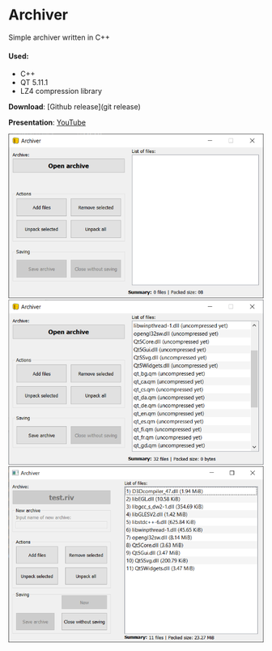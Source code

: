 # Archiver
Simple archiver written in C++

#### Used:
 - C++
 - QT 5.11.1
 - LZ4 compression library

**Download**: [Github release](git release)

**Presentation**: [YouTube](ytlink)

![img1](./media/img1.png)
![img2](./media/img2.png)
![img3](./media/img3.png)

